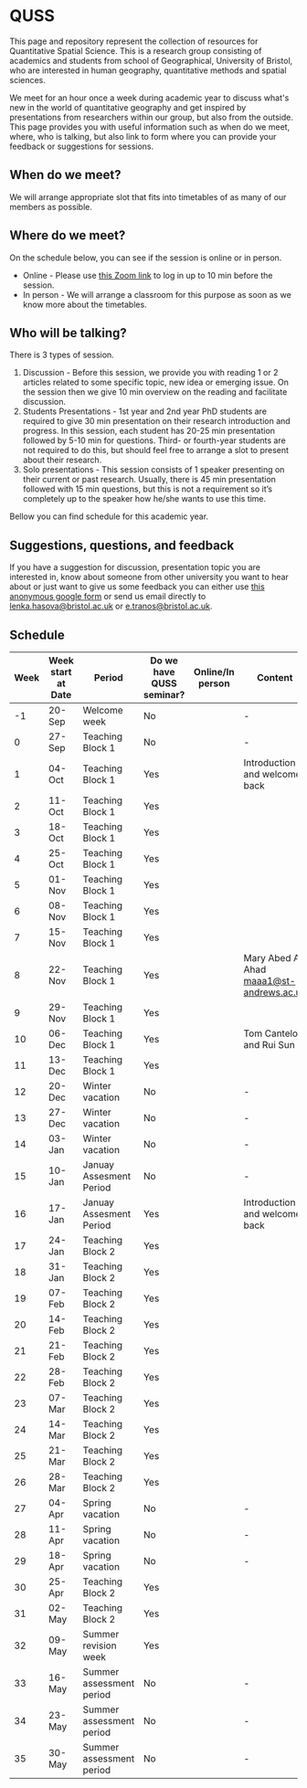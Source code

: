# QUSS

This page and repository represent the collection of resources for Quantitative Spatial Science. This is a research group consisting of academics and students from school of Geographical, University of Bristol, who are interested in human geography, quantitative methods and spatial sciences.

We meet for an hour once a week during academic year to discuss what's new in the world of quantitative geography and get inspired by presentations from researchers within our group, but also from the outside. This page provides you with useful information such as when do we meet, where, who is talking, but also link to form where you can provide your feedback or suggestions for sessions.

## When do we meet?
We will arrange appropriate slot that fits into timetables of as many of our members as possible. 

## Where do we meet?
On the schedule below, you can see if the session is online or in person.

* Online - Please use [this Zoom link](https://bristol-ac-uk.zoom.us/j/97858763043?pwd=bVp6RmRTN1J0UE00M1NLcGpLWkFFQT09
) to log in up to 10 min before the session.
* In person - We will arrange a classroom for this purpose as soon as we know more about the timetables.

## Who will be talking?

There is 3 types of session.

1. Discussion - Before this session, we provide you with reading 1 or 2 articles related to some specific topic, new idea or emerging issue. On the session then we give 10 min overview on the reading and facilitate discussion.
2. Students Presentations - 1st year and 2nd year PhD students are required to give 30 min presentation on their research introduction and progress. In this session, each student has 20-25 min presentation followed by 5-10 min for questions. Third- or fourth-year students are not required to do this, but should feel free to arrange a slot to present about their research.
3. Solo presentations - This session consists of 1 speaker presenting on their current or past research. Usually, there is 45 min presentation followed with 15 min questions, but this is not a requirement so it’s completely up to the speaker how he/she wants to use this time.

Bellow you can find schedule for this academic year.

## Suggestions, questions, and feedback

If you have a suggestion for discussion, presentation topic you are interested in, know about someone from other university you want to hear about or just want to give us some feedback you can either use [this anonymous google form](https://forms.gle/kSDZTf6AUpANTF9U9) or send us email directly to lenka.hasova@bristol.ac.uk or e.tranos@bristol.ac.uk.


## Schedule

| Week  | Week start at Date | Period                   | Do we have QUSS seminar? | Online/In person | Content                       | QUSS Beers |
|-------|--------------------|--------------------------|--------------------------|------------------|-------------------------------|------------|
| -1    | 20-Sep             | Welcome week             | No                       |                  | -                             |            |
| 0     | 27-Sep             | Teaching Block 1         | No                       |                  | -                             |            |
| 1     | 04-Oct             | Teaching Block 1         | Yes                      |                  | Introduction and welcome back |            |
| 2     | 11-Oct             | Teaching Block 1         | Yes                      |                  |                               |            |
| 3     | 18-Oct             | Teaching Block 1         | Yes                      |                  |                               |            |
| 4     | 25-Oct             | Teaching Block 1         | Yes                      |                  |                               |            |
| 5     | 01-Nov             | Teaching Block 1         | Yes                      |                  |                               |            |
| 6     | 08-Nov             | Teaching Block 1         | Yes                      |                  |                               |            |
| 7     | 15-Nov             | Teaching Block 1         | Yes                      |                  |                               |            |
| 8     | 22-Nov             | Teaching Block 1         | Yes                      |                  |Mary Abed Al Ahad <maaa1@st-andrews.ac.uk>|    |
| 9     | 29-Nov             | Teaching Block 1         | Yes                      |                  |                               |            |
| 10    | 06-Dec             | Teaching Block 1         | Yes                      |                  |Tom Cantelow and Rui Sun       |            |
| 11    | 13-Dec             | Teaching Block 1         | Yes                      |                  |                               |            |
| 12    | 20-Dec             | Winter vacation          | No                       |                  | -                             |            |
| 13    | 27-Dec             | Winter vacation          | No                       |                  | -                             |            |
| 14    | 03-Jan             | Winter vacation          | No                       |                  | -                             |            |
| 15    | 10-Jan             | Januay Assesment Period  | No                       |                  | -                             |            |
| 16    | 17-Jan             | Januay Assesment Period  | Yes                      |                  | Introduction and welcome back |            |
| 17    | 24-Jan             | Teaching Block 2         | Yes                      |                  |                               |            |
| 18    | 31-Jan             | Teaching Block 2         | Yes                      |                  |                               |            |
| 19    | 07-Feb             | Teaching Block 2         | Yes                      |                  |                               |            |
| 20    | 14-Feb             | Teaching Block 2         | Yes                      |                  |                               |            |
| 21    | 21-Feb             | Teaching Block 2         | Yes                      |                  |                               |            |
| 22    | 28-Feb             | Teaching Block 2         | Yes                      |                  |                               |            |
| 23    | 07-Mar             | Teaching Block 2         | Yes                      |                  |                               |            |
| 24    | 14-Mar             | Teaching Block 2         | Yes                      |                  |                               |            |
| 25    | 21-Mar             | Teaching Block 2         | Yes                      |                  |                               |            |
| 26    | 28-Mar             | Teaching Block 2         | Yes                      |                  |                               |            |
| 27    | 04-Apr             | Spring   vacation        | No                       |                  | -                             |            |
| 28    | 11-Apr             | Spring   vacation        | No                       |                  | -                             |            |
| 29    | 18-Apr             | Spring   vacation        | No                       |                  | -                             |            |
| 30    | 25-Apr             | Teaching Block 2         | Yes                      |                  |                               |            |
| 31    | 02-May             | Teaching Block 2         | Yes                      |                  |                               |            |
| 32    | 09-May             | Summer revision week     | Yes                      |                  |                               |            |
| 33    | 16-May             | Summer assessment period | No                       |                  | -                             |            |
| 34    | 23-May             | Summer assessment period | No                       |                  | -                             |            |
| 35    | 30-May             | Summer assessment period | No                       |                  | -                             |            |
